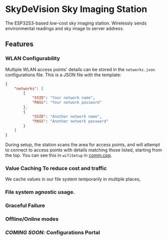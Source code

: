 # SkyDeVision Sky Imaging Station

The ESP32S3-based low-cost sky imaging station. Wirelessly sends environmental readings and sky image to server address.

## Features

### WLAN Configurability

Multiple WLAN access points' details can be stored in the `networks.json` configurations file. This is a JSON file with the template:

```json
{
    "networks": [
        {
            "SSID": "Your network name",
            "PASS": "Your network password"
        },
        {
            "SSID": "Another network name",
            "PASS": "Another network password"
        }
    ]
}
```

During setup, the station scans the area for access points, and will attempt to connect to access points with details matching those listed, starting from the top. You can see this in `wifiSetup` in [comm.cpp](/comm.cpp).

### Value Caching To reduce cost and traffic

We cache values in our file system temporarily in multiple places,  

### File system agnostic usage.
### Graceful Failure
### Offline/Online modes

### *COMING SOON*: Configurations Portal
